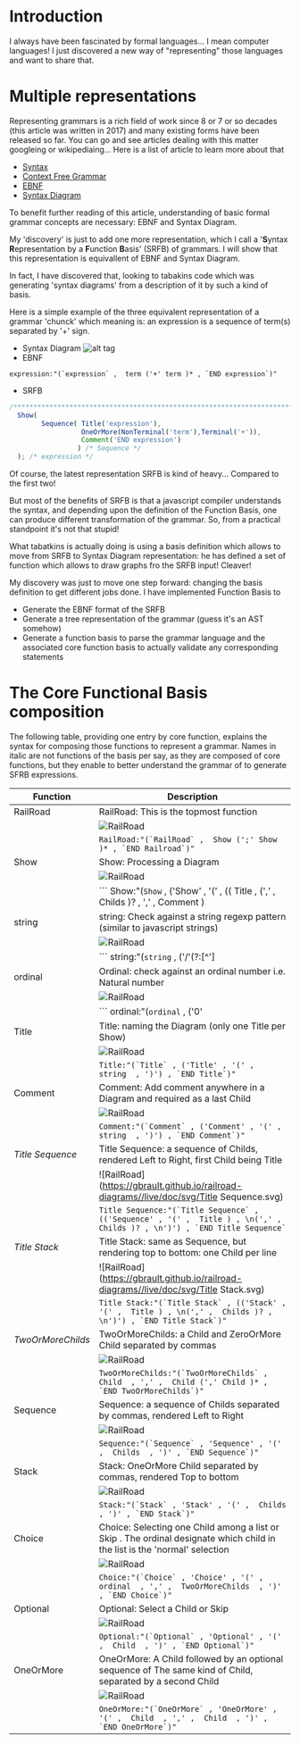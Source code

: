 # Introduction

I always have been fascinated by formal languages... I mean computer languages! I just discovered a new way of "representing" those languages and want to share that.

# Multiple representations

Representing grammars is a rich field of work since 8 or 7 or so decades (this article was written in 2017) and many existing forms have been released so far. You can go and see articles dealing with this matter googleing or wikipediaing... Here is a list of article to learn more about that

- [Syntax](http://cs.lmu.edu/~ray/notes/syntax/)
- [Context Free Grammar](https://en.wikipedia.org/wiki/Context-free_grammar)
- [EBNF](https://en.wikipedia.org/wiki/Extended_Backus%E2%80%93Naur_form)
- [Syntax Diagram](https://en.wikipedia.org/wiki/Syntax_diagram)

To benefit further reading of this article, understanding of basic formal grammar concepts are necessary: EBNF and Syntax Diagram.

My 'discovery' is just to add one more representation, which I call a '**S**yntax **R**epresentation by a **F**unction **B**asis' (SRFB) of grammars. I will show that this representation is equivallent of EBNF and Syntax Diagram.

In fact, I have discovered that, looking to tabakins code which was generating 'syntax diagrams' from a description of it by such a kind of basis.

Here is a simple example of the three equivalent representation of a grammar 'chunck' which meaning is: an expression is a sequence of term(s) separated by '+' sign.

- Syntax Diagram
![alt tag](https://gbrault.github.io/railroad-diagrams//live/doc/svg/expression.svg)
- EBNF
```
expression:"(`expression` ,  term ('+' term )* , `END expression`)"
```
- SRFB
```javascript
/***************************************************************************************************************/ 
  Show(
        Sequence( Title('expression'),
                  OneOrMore(NonTerminal('term'),Terminal('+')), 
                  Comment('END expression')
                 ) /* Sequence */ 
  ); /* expression */ 
```

Of course, the latest representation SRFB is kind of heavy... Compared to the first two! 

But most of the benefits of SRFB is that a javascript compiler understands the syntax, and depending upon the definition of the Function Basis, one can produce different transformation of the grammar. So, from a practical standpoint it's not that stupid!

What tabatkins is actually doing is using a basis definition which allows to move from SRFB to Syntax Diagram representation: he has defined a set of function which allows to draw graphs fro the SRFB input! Cleaver!

My discovery was just to move one step forward: changing the basis definition to get different jobs done. I have implemented Function Basis to

- Generate the EBNF format of the SRFB
- Generate a tree representation of the grammar (guess it's an AST somehow)
- Generate a function basis to parse the grammar language and the associated core function basis to actually validate any corresponding statements

# The Core Functional Basis composition

The following table, providing one entry by core function, explains the syntax for composing those functions to represent a grammar. Names in italic are not functions of the basis per say, as they are composed of core functions, but they enable to better understand the grammar of to generate SFRB expressions.

| Function              | Description                                                                                            | 
| --------------------- |--------------------------------------------------------------------------------------------------------| 
| RailRoad              | RailRoad: This is the topmost function                                                                 |
|                       | ![RailRoad](https://gbrault.github.io/railroad-diagrams//live/doc/svg/RailRoad.svg)                    |
|                       | ``` RailRoad:"(`RailRoad` ,  Show (';' Show )* , `END Railroad`)" ```                                  |
| Show                  | Show: Processing a Diagram                                                                             |
|                       | ![RailRoad](https://gbrault.github.io/railroad-diagrams//live/doc/svg/Show.svg)                        |
|                       | ``` Show:"(`Show` , ('Show' , '(' , (( Title  , (',' ,  Childs )? , ',' ,  Comment ) |  Title Stack  |  Title Sequence ) , ')') , `END Show`)" ```   |
| string                | string: Check against a string regexp pattern (similar to javascript strings)                                  |
|                       | ![RailRoad](https://gbrault.github.io/railroad-diagrams//live/doc/svg/string.svg)                      |
|                       | ``` string:"(`string` , ('/\'(?:[^\']|.)*\'/' | '/"(?:[^"]|.)*"/' | '/[^\'"]+/') , `END string`)" ```  |
| ordinal               | Ordinal: check against an ordinal number i.e. Natural number                                           |
|                       | ![RailRoad](https://gbrault.github.io/railroad-diagrams//live/doc/svg/ordinal.svg)                     |
|                       | ``` ordinal:"(`ordinal` , ('0' | ('/[1-9]/' , '/[0-9]*/')) , `END ordinal`)" ```                       |
| Title                 | Title: naming the Diagram  (only one Title per Show)                                                   |
|                       | ![RailRoad](https://gbrault.github.io/railroad-diagrams//live/doc/svg/Title.svg)                       |
|                       | ``` Title:"(`Title` , ('Title' , '(' ,  string  , ')') , `END Title`)" ```                             |
| Comment               | Comment: Add comment anywhere in a Diagram and required as a last Child                                |
|                       | ![RailRoad](https://gbrault.github.io/railroad-diagrams//live/doc/svg/Comment.svg)                     |
|                       | ``` Comment:"(`Comment` , ('Comment' , '(' ,  string  , ')') , `END Comment`)" ```                     |
| _Title Sequence_      | Title Sequence: a sequence of Childs, rendered Left to Right, first Child being Title                  |
|                       | ![RailRoad](https://gbrault.github.io/railroad-diagrams//live/doc/svg/Title Sequence.svg)              |
|                       | ``` Title Sequence:"(`Title Sequence` , (('Sequence' , '(' ,  Title ) , \n(',' ,  Childs )? , \n')') , `END Title Sequence` ``` |
| _Title Stack_         | Title Stack: same as Sequence, but rendering top to bottom: one Child per line                         |
|                       | ![RailRoad](https://gbrault.github.io/railroad-diagrams//live/doc/svg/Title Stack.svg)                 |
|                       | ``` Title Stack:"(`Title Stack` , (('Stack' , '(' ,  Title ) , \n(',' ,  Childs )? , \n')') , `END Title Stack`)" ```                     |
| _TwoOrMoreChilds_     | TwoOrMoreChilds: a Child and ZeroOrMore Child separated by commas                                      |
|                       | ![RailRoad](https://gbrault.github.io/railroad-diagrams//live/doc/svg/TwoOrMoreChilds.svg)             |
|                       | ``` TwoOrMoreChilds:"(`TwoOrMoreChilds` ,  Child  , ',' ,  Child (',' Child )* , `END TwoOrMoreChilds`)" ``` |
| Sequence              | Sequence: a sequence of Childs separated by commas, rendered Left to Right                             |
|                       | ![RailRoad](https://gbrault.github.io/railroad-diagrams//live/doc/svg/Sequence.svg)                    |
|                       | ``` Sequence:"(`Sequence` , 'Sequence' , '(' ,  Childs  , ')' , `END Sequence`)" ```                   |
| Stack                 | Stack: OneOrMore Child separated by commas, rendered Top to bottom                                     |
|                       | ![RailRoad](https://gbrault.github.io/railroad-diagrams//live/doc/svg/Stack.svg)                       |
|                       | ``` Stack:"(`Stack` , 'Stack' , '(' ,  Childs  , ')' , `END Stack`)" ```                               |
| Choice                | Choice: Selecting one Child among a list or Skip . The ordinal designate which child in the list is the 'normal' selection         |
|                       | ![RailRoad](https://gbrault.github.io/railroad-diagrams//live/doc/svg/Choice.svg)                      |
|                       | ``` Choice:"(`Choice` , 'Choice' , '(' ,  ordinal  , ',' ,  TwoOrMoreChilds  , ')' , `END Choice`)" ```  |
| Optional              | Optional: Select a Child or Skip                                                                       |
|                       | ![RailRoad](https://gbrault.github.io/railroad-diagrams//live/doc/svg/Optional.svg)                    |
|                       | ``` Optional:"(`Optional` , 'Optional' , '(' ,  Child  , ')' , `END Optional`)" ```                    |
| OneOrMore             | OneOrMore: A Child followed by an optional sequence of The same kind of Child, separated by a second Child  |
|                       | ![RailRoad](https://gbrault.github.io/railroad-diagrams//live/doc/svg/OneOrMore.svg)                    |
|                       | ``` OneOrMore:"(`OneOrMore` , 'OneOrMore' , '(' ,  Child  , ',' ,  Child  , ')' , `END OneOrMore`)" ```                    |

